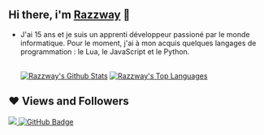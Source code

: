 ## Hi there, i'm [Razzway](https://linktr.ee/Razzway) 👋

- J'ai 15 ans et je suis un apprenti développeur passioné par le monde informatique. Pour le moment, j'ai à mon acquis quelques langages de programmation : le Lua, le JavaScript et le Python. 

  <br/>
    <a href="https://github.com/Razzway/github-readme-stats"><img alt="Razzway's Github Stats" src="https://github-readme-stats.vercel.app/api?username=Razzway&show_icons=true&count_private=true&theme=react&hide_border=true&bg_color=0D1117" /></a>
  <a href="https://github.com/Razzway/github-readme-stats"><img alt="Razzway's Top Languages" src="https://github-readme-stats.vercel.app/api/top-langs/?username=Razzway&langs_count=8&count_private=true&layout=compact&theme=react&hide_border=true&bg_color=0D1117" /></a>
  <br/>
  
## ❤ Views and Followers
<a href="https://github.com/Razzway/github-profile-views-counter">
    <img src="https://komarev.com/ghpvc/?username=Razzway">
</a>
<a href="https://github.com/Razzway?tab=followers"><img src="https://img.shields.io/github/followers/Razzway?label=Followers&style=social" alt="GitHub Badge"></a>
